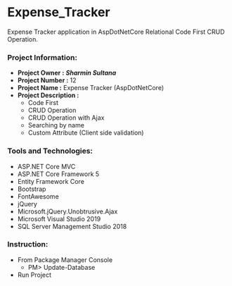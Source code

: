 # Expense_Tracker
Expense Tracker application in AspDotNetCore Relational Code First CRUD Operation.
### Project Information: 
   * __Project Owner :__ *__Sharmin Sultana__*
   * __Project Number :__ 12
   * __Project Name :__ Expense Tracker (AspDotNetCore)
   * __Project Description :__  
        * Code First
        * CRUD Operation
        * CRUD Operation with Ajax
        * Searching by name
        * Custom Attribute (Client side validation)
### Tools and Technologies:
   * ASP.NET Core MVC
   * ASP.NET Core Framework 5
   * Entity Framework Core
   * Bootstrap
   * FontAwesome
   * jQuery
   * Microsoft.jQuery.Unobtrusive.Ajax
   * Microsoft Visual Studio 2019	
   * SQL Server Management Studio 2018	 
### Instruction:
  * From Package Manager Console 
    * PM> Update-Database
  * Run Project
